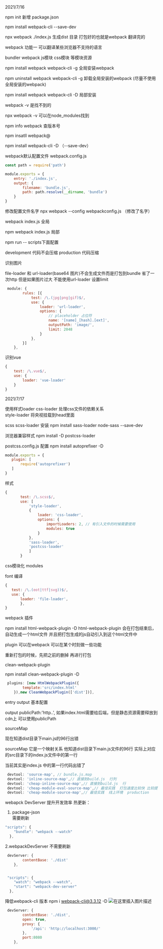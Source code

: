2021/7/16

npm init  新增 package.json

npm install webpack-cli --save-dev

npx webpack ./index.js  生成dist 目录 打包好的也就是webpack 翻译完的

webpack 功能一 可以翻译某些浏览器不支持的语言

bundler  webpack 
js模块  css模块 等模块资源 


npm install webpack webpack-cli -g 全局安装webpack

npm uninstall webpack webpack-cli -g 卸载全局安装的webpack (尽量不使用全局安装的webpack)

npm install webpack webpack-cli -D   局部安装

webpack -v 是找不到的

npx webpack -v 可以在node_modules找到

npm info webpack 查版本号

npm insatll webpack@

npm install webpack-cli -D （--save-dev）

webpack默认配置文件 webpack.config.js

```js
const path = require('path')

module.exports = {
    entry: './index.js',
    output: {
        filename: 'bundle.js',
        path: path.resolve(__dirname, 'bundle')
    }
}
```

修改配置文件名字
npx webpack --config webpackconfig.js （修改了名字）

webpack index.js  全局

npm webpack index.js  局部

npm run -- scripts下面配置



development  代码不会压缩
production 代码压缩

识别图片

file-loader  和 url-loader(base64 图片)不会生成文件而是打包到bundle 省了一次http 但是如果图片过大 不能使用url-loader 设置limit

```js
 module: {
        rules: [{
            test: /\.(jpg|png|gif)$/,
            use: {
                loader: 'url-loader',
                options: {
                    // placeholder 占位符
                    name: '[name]_[hash].[ext]',
                    outputPath: 'image/',
                    limit: 2048
                }
            },
        }]
    },
```
识别vue
```js
{
    test: /\.vue$/,
    use: {
        loader: 'vue-loader'
    }
}
```

2021/7/17

使用样式loader 
css-loader 处理css文件的依赖关系  
style-loader 将央视挂载到head里面

scss scss-loader
安装 npm install sass-loader node-sass --save-dev


浏览器兼容样式
 npm install -D postcss-loader

 postcss.config.js 配置
 npm install autoprefixer -D
 ```js
 module.exports = {
    plugin: [
        require('autoprefixer')
    ]
}
 ```


样式
 ```js
 {
        test: /\.scss$/,
        use: [
            'style-loader',
            {
                loader: 'css-loader',
                options: {
                    importLoaders: 2, // 有引入文件的时候需要使用
                    modules: true
                }
            },
            'sass-loader',
            'postcss-loader'
            ]
        }
 ```

 css模块化  modules

 font 编译
 ```js
 {
    test: /\.(eot|ttf|svg))$/,
    use: {
        loader: 'file-loader',
        },
}
 ```


webpack 插件

npm install html-webpack-plugin -D
html-webpack-plugin  会在打包结束后，自动生成一个html文件 并且把打包生成的js自动引入到这个html文件中

plugin 可以在webpack 可以在某个时刻做一些功能

重新打包的时候，先把之前的删掉 再进行打包

clean-webpack-plugin

npm install clean-webpack-plugin -D

```js
 plugins: [new HtmlWebpackPlugin({
        template:'src/index.html'
    }),new CleanWebpackPlugin(['dist'])],
```


entry output 基本配置


output
publicPath:'http..', 
如果index.html需要给后端，但是静态资源需要释放到cdn上 可以使用publicPath



sourceMap

现在知道dist目录下main.js的96行出错

sourceMap 它是一个映射关系 他知道dist目录下main.js文件的96行
实际上对应的src目录下的index.js文件中的第一行

当前其实是index.js 中的第一行代码出错了
```js
 devtool: 'source-map', // bundle.js.map 
 devtool: 'inline-source-map',// 直接到build.js  行列
 devtool: 'cheap-inline-source-map',// 直接到build.js  行
 devtool: 'cheap-module-eval-source-map',// 最佳实践  打包速度比较快 比较提示全  developent
 devtool: 'cheap-module-source-map',// 最佳实践  线上环境  production
```

webapck DevServer 提升开发效率
热更新：
1. package-json  
需要刷新
```js
"scripts": {
    "bundle": "webpack --watch"
  },
```

2.webpackDevServer
不需要刷新
```js
 devServer: {
        contentBase: './dist'
    },


 "scripts": {
    "watch": "webpack --watch",
    "start": "webpack-dev-server"
  },
```


降低webpack-cli 版本
npm i webpack-cli@3.3.12 -D
![在这里插入图片描述](https://img-blog.csdnimg.cn/20210719160010226.png?x-oss-process=image/watermark,type_ZmFuZ3poZW5naGVpdGk,shadow_10,text_aHR0cHM6Ly9ibG9nLmNzZG4ubmV0L3FxXzQ1Njc4NjA3,size_16,color_FFFFFF,t_70)


```js
 devServer: {
        contentBase: './dist',
        open: true,
        proxy: {
            '/api': 'http://localhost:3000/'
        },
        port:8080
    },
```